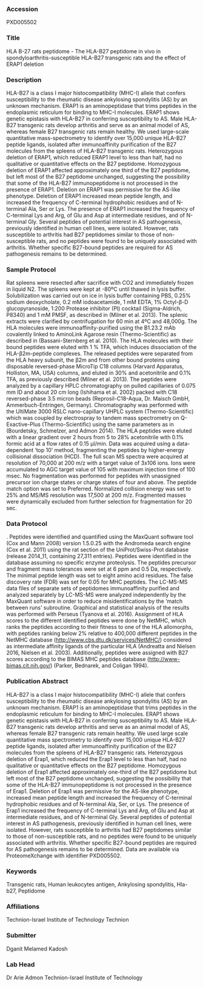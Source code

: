 ### Accession
PXD005502

### Title
HLA B-27 rats peptidome -  The HLA-B27 peptidome in vivo in spondyloarthritis-susceptible HLA-B27 transgenic rats and the effect of ERAP1 deletion

### Description
HLA-B27 is a class I major histocompatibility (MHC-I) allele that confers susceptibility to the rheumatic disease ankylosing spondylitis (AS) by an unknown mechanism. ERAP1 is an aminopeptidase that trims peptides in the endoplasmic reticulum for binding to MHC-I molecules. ERAP1 shows genetic epistasis with HLA-B27 in conferring susceptibility to AS. Male HLA-B27 transgenic rats develop arthritis and serve as an animal model of AS, whereas female B27 transgenic rats remain healthy. We used large-scale quantitative mass-spectrometry to identify over 15,000 unique HLA-B27 peptide ligands, isolated after immunoaffinity purification of the B27 molecules from the spleens of HLA-B27 transgenic rats. Heterozygous deletion of ERAP1, which reduced ERAP1 level to less than half, had no qualitative or quantitative effects on the B27 peptidome. Homozygous deletion of ERAP1 affected approximately one third of the B27 peptidome, but left most of the B27 peptidome unchanged, suggesting the possibility that some of the HLA-B27 immunopeptidome is not processed in the presence of ERAP1. Deletion on ERAP1 was permissive for the AS-like phenotype. Deletion of ERAP1 increased mean peptide length, and increased the frequency of C-terminal hydrophobic residues and of N-terminal Ala, Ser or Lys. The presence of ERAP1 increased the frequency of C-terminal Lys and Arg, of Glu and Asp at intermediate residues, and of N-terminal Gly. Several peptides of potential interest in AS pathogenesis, previously identified in human cell lines, were isolated. However, rats susceptible to arthritis had B27 peptidomes similar to those of non-susceptible rats, and no peptides were found to be uniquely associated with arthritis. Whether specific B27-bound peptides are required for AS pathogenesis remains to be determined.

### Sample Protocol
Rat spleens were resected after sacrifice with CO2 and immediately frozen in liquid N2. The spleens were kept at -80ºC until thawed in lysis buffer. Solubilization was carried out on ice in lysis buffer containing PBS, 0.25% sodium deoxycholate, 0.2 mM iodoacetamide, 1 mM EDTA, 1% Octyl-β-D glucopyranoside, 1:200 Protease inhibitor (PI) cocktail (Sigma-Aldrich, P8340) and 1 mM PMSF, as described in (Milner et al. 2013). The splenic extracts were clarified by centrifugation for 60 min at 4ºC and 48,000g. The HLA molecules were immunoaffinity-purified using the B1.23.2 mAb covalently linked to AminoLink Agarose resin (Thermo-Scientific) as described in (Bassani-Sternberg et al. 2010). The HLA molecules with their bound peptides were eluted with 1 % TFA, which induces dissociation of the HLA-β2m-peptide complexes. The released peptides were separated from the HLA heavy subunit, the β2m and from other bound proteins using disposable reversed-phase MicroTip C18 columns (Harvard Apparatus, Holliston, MA, USA) columns, and eluted in 30% and acetonitrile and 0.1% TFA, as previously described (Milner et al. 2013). The peptides were analyzed by a capillary HPLC chromatography on pulled capillaries of 0.075 mm ID and about 20 cm long (Ishihama et al. 2002) packed with C18 reversed-phase 3.5 micron beads (Reprosil-C18-Aqua, Dr. Maisch GmbH, Ammerbuch-Entringen, Germany). Chromatography was performed with the UltiMate 3000 RSLC nano-capillary UHPLC system (Thermo-Scientific) which was coupled by electrospray to tandem mass spectrometry on Q-Exactive-Plus (Thermo-Scientific) using the same parameters as in (Bourdetsky, Schmelzer, and Admon 2014). The HLA peptides were eluted with a linear gradient over 2 hours from 5 to 28% acetonitrile with 0.1% formic acid at a flow rates of 0.15 μl/min. Data was acquired using a data-dependent ‘top 10’ method, fragmenting the peptides by higher-energy collisional dissociation (HCD). The full scan MS spectra were acquired at resolution of 70,000 at 200 m/z with a target value of 3x106 ions. Ions were accumulated to AGC target value of 105 with maximum injection time of 100 msec. No fragmentation was performed for peptides with unassigned precursor ion charge states or charge states of four and above. The peptide match option was set to Preferred. Normalized collision energy was set to 25% and MS/MS resolution was 17,500 at 200 m/z. Fragmented masses were dynamically excluded from further selection for fragmentation for 20 sec.

### Data Protocol
. Peptides were identified and quantified using the MaxQuant software tool (Cox and Mann 2008) version 1.5.0.25 with the Andromeda search engine (Cox et al. 2011) using the rat section of the UniProt/Swiss-Prot database (release 2014_11,  containing 27,311 entries). Peptides were identified in the database assuming no specific enzyme proteolysis. The peptides precursor and fragment mass tolerances were set at 6 ppm and 0.5 Da, respectively. The minimal peptide length was set to eight amino acid residues. The false discovery rate (FDR) was set for 0.05 for MHC peptides. The LC-MS-MS data files of separate sets of peptidomes immunoaffinity purified and analyzed separately by LC-MS-MS were analyzed independently by the MaxQuant software in order to reduce misidentifications by the ‘match between runs’ subroutine. Graphical and statistical analysis of the results was performed with Perseus (Tyanova et al. 2016). Assignment of HLA scores to the different identified peptides were done by NetMHC, which ranks the peptides according to their fitness to one of the HLA allomorphs, with peptides ranking below 2% relative to 400,000 different peptides in the NetMHC database (http://www.cbs.dtu.dk/services/NetMHC/) considered as intermediate affinity ligands of the particular HLA (Andreatta and Nielsen 2016, Nielsen et al. 2003). Additionally, peptides were assigned with B27 scores according to the BIMAS MHC peptides database (http://www-bimas.cit.nih.gov/) (Parker, Bednarek, and Coligan 1994).

### Publication Abstract
HLA-B27 is a class I major histocompatibility (MHC-I) allele that confers susceptibility to the rheumatic disease ankylosing spondylitis (AS) by an unknown mechanism. ERAP1 is an aminopeptidase that trims peptides in the endoplasmic reticulum for binding to MHC-I molecules. ERAP1 shows genetic epistasis with HLA-B27 in conferring susceptibility to AS. Male HLA-B27 transgenic rats develop arthritis and serve as an animal model of AS, whereas female B27 transgenic rats remain healthy. We used large scale quantitative mass spectrometry to identify over 15,000 unique HLA-B27 peptide ligands, isolated after immunoaffinity purification of the B27 molecules from the spleens of HLA-B27 transgenic rats. Heterozygous deletion of Erap1, which reduced the Erap1 level to less than half, had no qualitative or quantitative effects on the B27 peptidome. Homozygous deletion of Erap1 affected approximately one-third of the B27 peptidome but left most of the B27 peptidome unchanged, suggesting the possibility that some of the HLA-B27 immunopeptidome is not processed in the presence of Erap1. Deletion of Erap1 was permissive for the AS-like phenotype, increased mean peptide length and increased the frequency of C-terminal hydrophobic residues and of N-terminal Ala, Ser, or Lys. The presence of Erap1 increased the frequency of C-terminal Lys and Arg, of Glu and Asp at intermediate residues, and of N-terminal Gly. Several peptides of potential interest in AS pathogenesis, previously identified in human cell lines, were isolated. However, rats susceptible to arthritis had B27 peptidomes similar to those of non-susceptible rats, and no peptides were found to be uniquely associated with arthritis. Whether specific B27-bound peptides are required for AS pathogenesis remains to be determined. Data are available via ProteomeXchange with identifier PXD005502.

### Keywords
Transgenic rats, Human leukocytes antigen, Ankylosing spondylitis, Hla-b27, Peptidome

### Affiliations
Technion-Israel Institute of Technology
Technion

### Submitter
Dganit Melamed Kadosh

### Lab Head
Dr Arie Admon
Technion-Israel Institute of Technology


